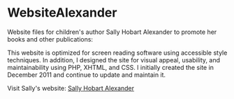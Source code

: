 # WebsiteAlexander
Website files for children's author Sally Hobart Alexander to promote her books and other publications:

This website is optimized for screen reading software using accessible style techniques. In addition, I designed the site for visual appeal, usability, and maintainability using PHP, XHTML, and CSS. I initially created the site in December 2011 and continue to update and maintain it.

Visit Sally's website: <a href="http://www.sallyhobartalexander.com">Sally Hobart Alexander</a>
